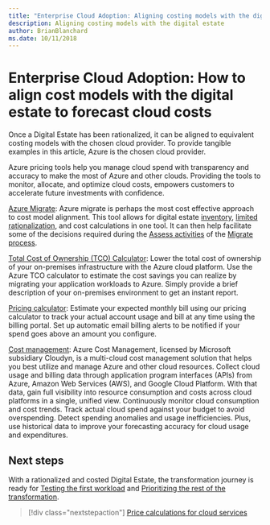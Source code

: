 ```yaml
---
title: "Enterprise Cloud Adoption: Aligning costing models with the digital estate"
description: Aligning costing models with the digital estate
author: BrianBlanchard
ms.date: 10/11/2018
---
```


# Enterprise Cloud Adoption: How to align cost models with the digital estate to forecast cloud costs

Once a Digital Estate has been rationalized, it can be aligned to equivalent costing models with the chosen cloud provider. To provide tangible examples in this article, Azure is the chosen cloud provider.

Azure pricing tools help you manage cloud spend with transparency and accuracy to make the most of Azure and other clouds. Providing the tools to monitor, allocate, and optimize cloud costs, empowers customers to accelerate future investments with confidence.

[Azure Migrate](/azure/migrate/migrate-overview): Azure migrate is perhaps the most cost effective approach to cost model alignment. This tool allows for digital estate [inventory](inventory.md), [limited rationalization](rationalize.md), and cost calculations in one tool. It can then help facilitate some of the decisions required during the [Assess activities](../migration/execute/assess.md) of the [Migrate process](../migration/overview.md).

[Total Cost of Ownership (TCO) Calculator](https://www.tco.microsoft.com/): Lower the total cost of ownership of your on-premises infrastructure with the Azure cloud platform. Use the Azure TCO calculator to estimate the cost savings you can realize by migrating your application workloads to Azure. Simply provide a brief description of your on-premises environment to get an instant report.

[Pricing calculator](https://azure.microsoft.com/en-in/pricing/): Estimate your expected monthly bill using our pricing calculator to track your actual account usage and bill at any time using the billing portal. Set up automatic email billing alerts to be notified if your spend goes above an amount you configure.

[Cost management](https://azure.microsoft.com/en-in/services/cost-management/): Azure Cost Management, licensed by Microsoft subsidiary Cloudyn, is a multi-cloud cost management solution that helps you best utilize and manage Azure and other cloud resources. Collect cloud usage and billing data through application program interfaces (APIs) from Azure, Amazon Web Services (AWS), and Google Cloud Platform. With that data, gain full visibility into resource consumption and costs across cloud platforms in a single, unified view. Continuously monitor cloud consumption and cost trends. Track actual cloud spend against your budget to avoid overspending. Detect spending anomalies and usage inefficiencies. Plus, use historical data to improve your forecasting accuracy for cloud usage and expenditures.

## Next steps

With a rationalized and costed Digital Estate, the transformation journey is ready for [Testing the first workload](technical-spikes.md) and [Prioritizing the rest of the transformation](migration-backlog.md).

> [!div class="nextstepaction"]
> [Price calculations for cloud services](calculate.md)